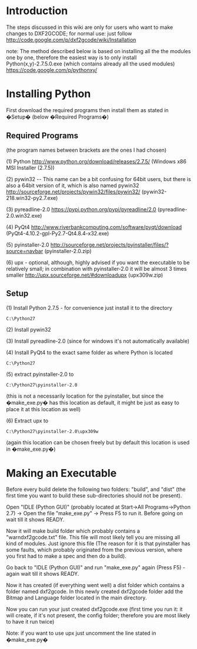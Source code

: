 # Introduction #

The steps discussed in this wiki are only for users who want to make changes to DXF2GCODE; for normal use: just follow http://code.google.com/p/dxf2gcode/wiki/Installation

note:
The method described below is based on installing all the the modules one by one,
therefore the easiest way is to only install
Python(x,y)-2.7.5.0.exe (which contains already all the used modules)
https://code.google.com/p/pythonxy/

# Installing Python #

First download the required programs then install them as stated in �Setup� (below �Required Programs�)

## Required Programs ##
(the program names between brackets are the ones I had chosen)

(1) Python
http://www.python.org/download/releases/2.7.5/
(Windows x86 MSI Installer (2.7.5))

(2) pywin32 -- This name can be a bit confusing for 64bit users, but there is also a 64bit version of it, which is also named pywin32
http://sourceforge.net/projects/pywin32/files/pywin32/
(pywin32-218.win32-py2.7.exe)

(3) pyreadline-2.0
https://pypi.python.org/pypi/pyreadline/2.0
(pyreadline-2.0.win32.exe)

(4) PyQt4
http://www.riverbankcomputing.com/software/pyqt/download
(PyQt4-4.10.2-gpl-Py2.7-Qt4.8.4-x32.exe)

(5) pyinstaller-2.0
http://sourceforge.net/projects/pyinstaller/files/?source=navbar
(pyinstaller-2.0.zip)

(6) upx - optional, although, highly advised if you want the executable to be relatively small; in combination with pyinstaller-2.0 it will be almost 3 times smaller
http://upx.sourceforge.net/#downloadupx
(upx309w.zip)

## Setup ##
(1) Install Python 2.7.5 - for convenience just install it to the directory
```
C:\Python27
```

(2) Install pywin32

(3) Install pyreadline-2.0 (since for windows it's not automatically available)

(4) Install PyQt4 to the exact same folder as where Python is located
```
C:\Python27
```

(5) extract pyinstaller-2.0 to
```
C:\Python27\pyinstaller-2.0
```
(this is not a necessarily location for the pyinstaller, but since the �make\_exe.py� has this location as default, it might be just as easy to place it at this location as well)

(6) Extract upx to
```
C:\Python27\pyinstaller-2.0\upx309w
```
(again this location can be chosen freely but by default this location is used in �make\_exe.py�)


# Making an Executable #

Before every build delete the following two folders: "build", and "dist" (the first time you want to build these sub-directories should not be present).

Open "IDLE (Python GUI)" (probably located at Start->All Programs->Python 2.7) -> Open the file "make\_exe.py" -> Press F5 to run it.
Before going on wait till it shows READY.

Now it will make build folder which probably contains a "warndxf2gcode.txt" file. This file will most likely tell you are missing all kind of modules. Just ignore this file (The reason for it is that pyinstaller has some faults, which probably originated from the previous version, where you first had to make a spec and then do a build).

Go back to "IDLE (Python GUI)" and run "make\_exe.py" again (Press F5) - again wait till it shows READY.

Now it has created (if everything went well) a dist folder which contains a folder named dxf2gcode. In this newly created dxf2gcode folder add the Bitmap and Language folder located in the main directory.

Now you can run your just created dxf2gcode.exe (first time you run it: it will create, if it's not present, the config folder; therefore you are most likely to have it run twice)

Note: if you want to use upx just  uncomment the line stated  in �make\_exe.py�

